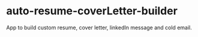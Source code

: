 # auto-resume-coverLetter-builder
App to build custom resume, cover letter, linkedIn message and cold email. 
